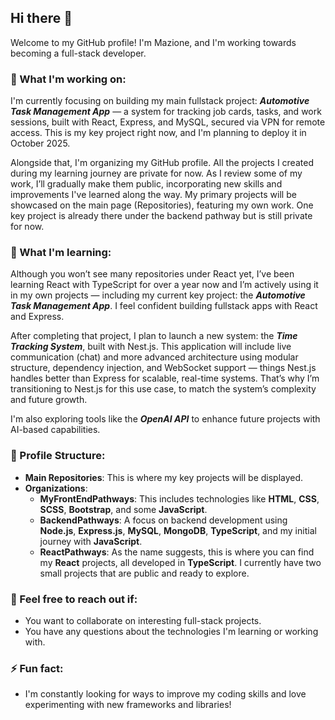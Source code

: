 ## Hi there 👋

Welcome to my GitHub profile! I'm Mazione, and I'm working towards becoming a full-stack developer.

### 🔭 What I'm working on:
I'm currently focusing on building my main fullstack project:
***Automotive Task Management App*** — a system for tracking job cards, tasks, and work sessions, built with React, Express, and MySQL, secured via VPN for remote access.
This is my key project right now, and I'm planning to deploy it in October 2025.

Alongside that, I'm organizing my GitHub profile. All the projects I created during my learning journey are private for now.
As I review some of my work, I’ll gradually make them public, incorporating new skills and improvements I've learned along the way.
My primary projects will be showcased on the main page (Repositories), featuring my own work. One key project is already there under the backend pathway but is still private for now.

### 🌱 What I'm learning:
Although you won’t see many repositories under React yet, I’ve been learning React with TypeScript for over a year now and I’m actively using it in my own projects — including my current key project: the ***Automotive Task Management App***. I feel confident building fullstack apps with React and Express.

After completing that project, I plan to launch a new system: the ***Time Tracking System***, built with Nest.js.
This application will include live communication (chat) and more advanced architecture using modular structure, dependency injection, and WebSocket support — things Nest.js handles better than Express for scalable, real-time systems.
That’s why I’m transitioning to Nest.js for this use case, to match the system’s complexity and future growth.

I'm also exploring tools like the ***OpenAI API*** to enhance future projects with AI-based capabilities.
### 📂 Profile Structure:
- **Main Repositories**: This is where my key projects will be displayed.
- **Organizations**: 
  - **MyFrontEndPathways**: This includes technologies like **HTML**, **CSS**, **SCSS**, **Bootstrap**, and some **JavaScript**.
  - **BackendPathways**: A focus on backend development using **Node.js**, **Express.js**, **MySQL**, **MongoDB**, **TypeScript**, and my initial journey with **JavaScript**.
  - **ReactPathways**: As the name suggests, this is where you can find my **React** projects, all developed in **TypeScript**. I currently have two small projects that are public and ready to explore.

### 💬 Feel free to reach out if:
- You want to collaborate on interesting full-stack projects.
- You have any questions about the technologies I'm learning or working with.

### ⚡ Fun fact:
- I'm constantly looking for ways to improve my coding skills and love experimenting with new frameworks and libraries!
